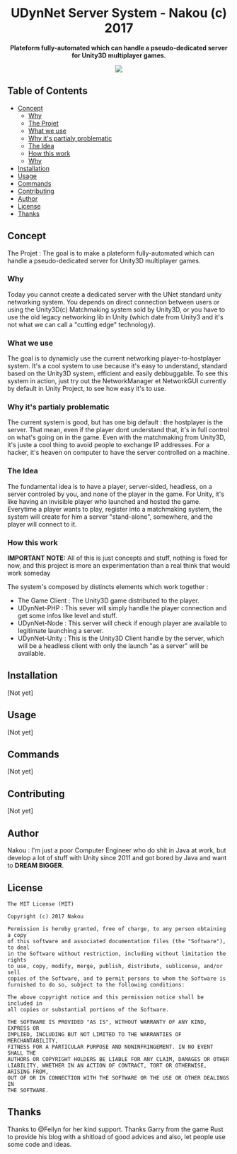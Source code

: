 <h1 align="center">UDynNet Server System - Nakou (c) 2017</h1>

<p align="center"><b>Plateform fully-automated which can handle a pseudo-dedicated server for Unity3D multiplayer games.</b></p>
<p align="center"><a href="https://raw.githubusercontent.com/Nakou/UDynNet/master/LICENSE"><img src="https://img.shields.io/badge/license-MIT-blue.svg"/></a></p>

## Table of Contents

* [Concept](#concept)
  * [Why](#why)
  * [The Projet](#the-projet)
  * [What we use](#what-we-use)
  * [Why it's partialy problematic](#why-it-s-partialy-problematic)
  * [The Idea](#the-idea)
  * [How this work](#how-this-work)
  * [Why](#why)
* [Installation](#installation)
* [Usage](#usage)
* [Commands](#commands)
* [Contributing](#contributing)
* [Author](#author)
* [License](#License)
* [Thanks](#thanks)

## Concept

The Projet :
The goal is to make a plateform fully-automated which can handle a pseudo-dedicated server for Unity3D multiplayer games.

### Why
Today you cannot create a dedicated server with the UNet standard unity networking system. You depends on direct connection between users or using the Unity3D(c) Matchmaking system sold by Unity3D, or you have to use the old legacy networking lib in Unity (which date from Unity3 and it's not what we can call a "cutting edge" technology).

### What we use
The goal is to dynamicly use the current networking player-to-hostplayer system. It's a cool system to use because it's easy to understand, standard based on the Unity3D system, efficient and easily debbuggable.
To see this system in action, just try out the NetworkManager et NetworkGUI currently by default in Unity Project, to see how easy it's to use.

### Why it's partialy problematic

The current system is good, but has one big default : the hostplayer is the server. That mean, even if the player dont understand that, it's in full control on what's going on in the game. Even with the matchmaking from Unity3D, it's juste a cool thing to avoid people to exchange IP addresses. For a hacker, it's heaven on computer to have the server controlled on a machine.

### The Idea

The fundamental idea is to have a player, server-sided, headless, on a server controled by you, and none of the player in the game. For Unity, it's like having an invisible player who launched and hosted the game.
Everytime a player wants to play, register into a matchmaking system, the system will create for him a server "stand-alone", somewhere, and the player will connect to it.

### How this work
**IMPORTANT NOTE:** All of this is just concepts and stuff, nothing is fixed for now, and this project is more an experimentation than a real think that would work someday

The system's composed by distincts elements which work together :

* The Game Client : The Unity3D game distributed to the player.
* UDynNet-PHP : This sever will simply handle the player connection and get some infos like level and stuff.
* UDynNet-Node : This server will check if enough player are available to legitimate launching a server.
* UDynNet-Unity : This is the Unity3D Client handle by the server, which will be a headless client with only the launch "as a server" will be available.

## Installation
[Not yet]
## Usage
[Not yet]
## Commands
[Not yet]
## Contributing
[Not yet]

## Author

Nakou : I'm just a poor Computer Engineer who do shit in Java at work, but develop a lot of stuff with Unity since 2011 and got bored by Java and want to <b>DREAM BIGGER</b>.

## License
```
The MIT License (MIT)

Copyright (c) 2017 Nakou

Permission is hereby granted, free of charge, to any person obtaining a copy
of this software and associated documentation files (the "Software"), to deal
in the Software without restriction, including without limitation the rights
to use, copy, modify, merge, publish, distribute, sublicense, and/or sell
copies of the Software, and to permit persons to whom the Software is
furnished to do so, subject to the following conditions:

The above copyright notice and this permission notice shall be included in
all copies or substantial portions of the Software.

THE SOFTWARE IS PROVIDED "AS IS", WITHOUT WARRANTY OF ANY KIND, EXPRESS OR
IMPLIED, INCLUDING BUT NOT LIMITED TO THE WARRANTIES OF MERCHANTABILITY,
FITNESS FOR A PARTICULAR PURPOSE AND NONINFRINGEMENT. IN NO EVENT SHALL THE
AUTHORS OR COPYRIGHT HOLDERS BE LIABLE FOR ANY CLAIM, DAMAGES OR OTHER
LIABILITY, WHETHER IN AN ACTION OF CONTRACT, TORT OR OTHERWISE, ARISING FROM,
OUT OF OR IN CONNECTION WITH THE SOFTWARE OR THE USE OR OTHER DEALINGS IN
THE SOFTWARE.
```

## Thanks

Thanks to @Feilyn for her kind support.
Thanks Garry from the game Rust to provide his blog with a shitload of good advices and also, let people use some code and ideas.